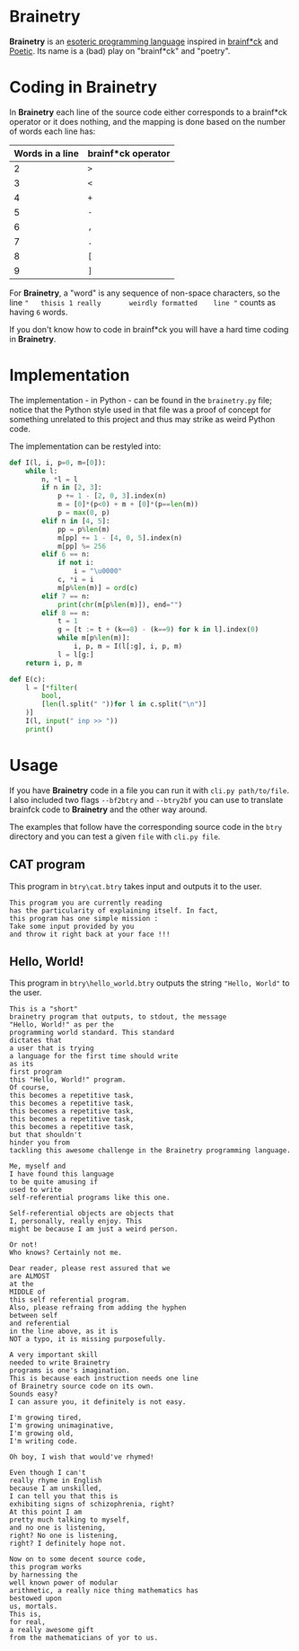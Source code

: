 # **Brainetry**

**Brainetry** is an [esoteric programming language][eso-pl] inspired in [brainf*ck][brainfuck] and [Poetic][poetic]. Its name is a (bad) play on "brainf*ck" and "poetry".

# Coding in **Brainetry**

In **Brainetry** each line of the source code either corresponds to a brainf*ck operator or it does nothing, and the mapping is done based on the number of words each line has:

| Words in a line | brainf*ck operator |
|-----------------|--------------------|
| 2 | `>` |
| 3 | `<` |
| 4 | `+` |
| 5 | `-` |
| 6 | `,` |
| 7 | `.` |
| 8 | `[` |
| 9 | `]` |

For **Brainetry**, a "word" is any sequence of non-space characters, so the line `"   thisis 1 really       weirdly formatted    line "` counts as having `6` words.

If you don't know how to code in brainf*ck you will have a hard time coding in **Brainetry**.

# Implementation

The implementation - in Python - can be found in the `brainetry.py` file; notice that the Python style used in that file was a proof of concept for something unrelated to this project and thus may strike as weird Python code.

The implementation can be restyled into:

```py
def I(l, i, p=0, m=[0]):
    while l:
        n, *l = l
        if n in [2, 3]:
            p += 1 - [2, 0, 3].index(n)
            m = [0]*(p<0) + m + [0]*(p==len(m))
            p = max(0, p)
        elif n in [4, 5]:
            pp = p%len(m)
            m[pp] += 1 - [4, 0, 5].index(n)
            m[pp] %= 256
        elif 6 == n:
            if not i:
                i = "\u0000"
            c, *i = i
            m[p%len(m)] = ord(c)
        elif 7 == n:
            print(chr(m[p%len(m)]), end="")
        elif 8 == n:
            t = 1
            g = [t := t + (k==8) - (k==9) for k in l].index(0)
            while m[p%len(m)]:
                i, p, m = I(l[:g], i, p, m)
            l = l[g:]
    return i, p, m

def E(c):
    l = [*filter(
        bool,
        [len(l.split(" "))for l in c.split("\n")]
    )]
    I(l, input(" inp >> "))
    print()
```

# Usage

If you have **Brainetry** code in a file you can run it with `cli.py path/to/file`. I also included two flags `--bf2btry` and `--btry2bf` you can use to translate brainfck code to **Brainetry** and the other way around.

The examples that follow have the corresponding source code in the `btry` directory and you can test a given `file` with `cli.py file`.

## CAT program

This program in `btry\cat.btry` takes input and outputs it to the user.

```
This program you are currently reading
has the particularity of explaining itself. In fact,
this program has one simple mission :
Take some input provided by you
and throw it right back at your face !!!
```

## Hello, World!

This program in `btry\hello_world.btry` outputs the string `"Hello, World"` to the user.

```
This is a "short"
brainetry program that outputs, to stdout, the message
"Hello, World!" as per the
programming world standard. This standard
dictates that
a user that is trying
a language for the first time should write
as its
first program
this "Hello, World!" program.
Of course,
this becomes a repetitive task,
this becomes a repetitive task,
this becomes a repetitive task,
this becomes a repetitive task,
this becomes a repetitive task,
but that shouldn't
hinder you from
tackling this awesome challenge in the Brainetry programming language.

Me, myself and
I have found this language
to be quite amusing if
used to write
self-referential programs like this one.

Self-referential objects are objects that
I, personally, really enjoy. This
might be because I am just a weird person.

Or not!
Who knows? Certainly not me.

Dear reader, please rest assured that we
are ALMOST
at the
MIDDLE of
this self referential program.
Also, please refraing from adding the hyphen
between self
and referential
in the line above, as it is
NOT a typo, it is missing purposefully.

A very important skill
needed to write Brainetry
programs is one's imagination.
This is because each instruction needs one line
of Brainetry source code on its own.
Sounds easy?
I can assure you, it definitely is not easy.

I'm growing tired,
I'm growing unimaginative,
I'm growing old,
I'm writing code.

Oh boy, I wish that would've rhymed!

Even though I can't
really rhyme in English
because I am unskilled,
I can tell you that this is
exhibiting signs of schizophrenia, right?
At this point I am
pretty much talking to myself,
and no one is listening,
right? No one is listening,
right? I definitely hope not.

Now on to some decent source code,
this program works
by harnessing the
well known power of modular
arithmetic, a really nice thing mathematics has
bestowed upon
us, mortals.
This is,
for real,
a really awesome gift
from the mathematicians of yor to us.
```


[eso-pl]: https://en.wikipedia.org/wiki/Esoteric_programming_language
[brainfuck]: https://esolangs.org/wiki/Brainfuck
[poetic]: https://mcaweb.matc.edu/winslojr/vicom128/final/
